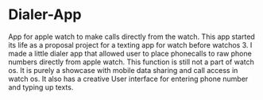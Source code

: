 # Dialer-App
App for apple watch to make calls directly from the watch.
This app started its life as a proposal project for a texting app for watch before watchos 3.  I made a little dialer app that allowed user to place phonecalls to raw phone numbers directly from apple watch.  This function is still not a part of watch os.  It is purely a showcase with mobile data sharing and call access in watch os.
It also has a creative User interface for entering phone number and typing up texts.
